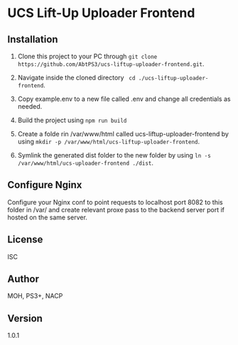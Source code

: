 # UCS Lift-Up Uploader Frontend

## Installation

1. Clone this project to your PC through `git clone https://github.com/AbtPS3/ucs-liftup-uploader-frontend.git`.

2. Navigate inside the cloned directory ` cd ./ucs-liftup-uploader-frontend`.

3. Copy example.env to a new file called .env and change all credentials as needed.

4. Build the project using `npm run build`

5. Create a folde rin /var/www/html called ucs-liftup-uploader-frontend by using `mkdir -p /var/www/html/ucs-liftup-uploader-frontend`.

6. Symlink the generated dist folder to the new folder by using `ln -s /var/www/html/ucs-uploader-frontend ./dist`.

## Configure Nginx

Configure your Nginx conf to point requests to localhost port 8082 to this folder in /var/ and create relevant proxe pass to the backend server port if hosted on the same server.

## License

ISC

## Author

MOH, PS3+, NACP

## Version

1.0.1
